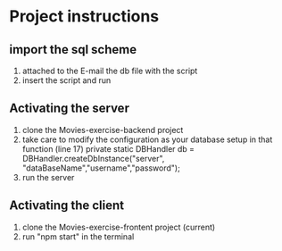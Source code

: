 # Project instructions
## import the sql scheme
1. attached to the E-mail the db file with the script
2. insert the script and run 
## Activating the server
1. clone the Movies-exercise-backend project 
2. take care to modify the configuration as your database setup in that function (line 17) private static DBHandler db = DBHandler.createDbInstance("server", "dataBaseName","username","password");
3. run the server
## Activating the client
1. clone the Movies-exercise-frontent project (current)
2. run "npm start" in the terminal 
